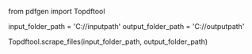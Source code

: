 from pdfgen import Topdftool


input_folder_path = 'C://inputpath'
output_folder_path = 'C://outputpath'

Topdftool.scrape_files(input_folder_path, output_folder_path)